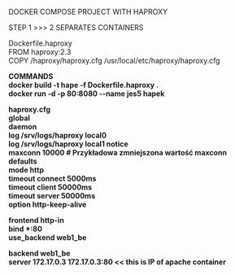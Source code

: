 DOCKER COMPOSE PROJECT WITH HAPROXY



STEP 1 >>> 2 SEPARATES CONTAINERS  


Dockerfile.haproxy  
  FROM haproxy:2.3  
  COPY /haproxy/haproxy.cfg /usr/local/etc/haproxy/haproxy.cfg  

<b>COMMANDS<b>  
docker build -t hape -f Dockerfile.haproxy .  
docker run -d -p 80:8080 --name jes5 hapek  

haproxy.cfg  
global  
    daemon  
    log /srv/logs/haproxy local0  
    log /srv/logs/haproxy local1 notice  
    maxconn 10000 # Przykładowa zmniejszona wartość maxconn  
defaults  
    mode    http  
    timeout connect 5000ms  
    timeout client 50000ms  
    timeout server 50000ms  
    option http-keep-alive  

frontend http-in  
    bind *:80  
    use_backend web1_be  


backend web1_be  
    server 172.17.0.3 172.17.0.3:80   << this is IP of apache container  



